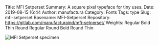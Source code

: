 Title: MFI Setperset
Summary: A square pixel typeface for tiny uses.
Date: 2019-08-15 16:44
Author: manufactura
Category: Fonts
Tags: type
Slug: mfi-setperset
Basename: MFI-Setperset
Repository: https://gitlab.com/manufacturaind/mfi-setperset/
Weights: Regular
         Bold
         Thin
         Round Regular
         Round Bold
         Round Thin

![MFI Setperset specimen]({static}/media/fonts/mfi-setperset.png "MFI Setperset specimen")

